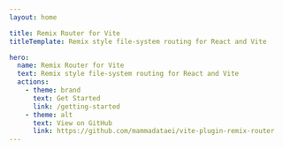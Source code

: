 ```yaml
---
layout: home

title: Remix Router for Vite
titleTemplate: Remix style file-system routing for React and Vite

hero:
  name: Remix Router for Vite
  text: Remix style file-system routing for React and Vite
  actions:
    - theme: brand
      text: Get Started
      link: /getting-started
    - theme: alt
      text: View on GitHub
      link: https://github.com/mammadataei/vite-plugin-remix-router
---
```

